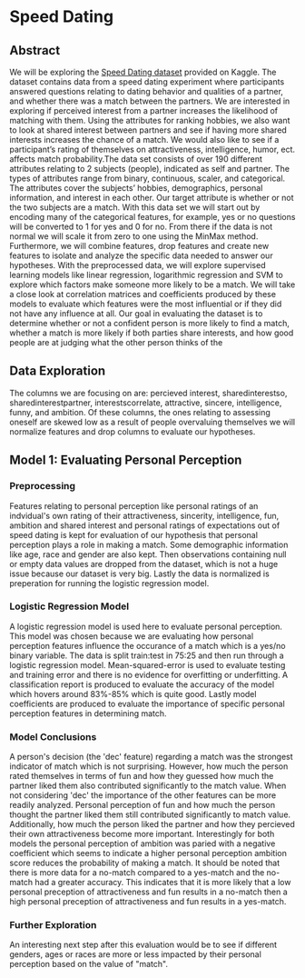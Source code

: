 # Speed Dating

## Abstract

We will be exploring the [Speed Dating dataset](https://www.kaggle.com/datasets/whenamancodes/speed-dating) provided on Kaggle. The dataset contains data from a speed dating experiment where participants answered questions relating to dating behavior and qualities of a partner, and whether there was a match between the partners. We are interested in exploring if perceived interest from a partner increases the likelihood of matching with them. Using the attributes for ranking hobbies, we also want to look at shared interest between partners and see if having more shared interests increases the chance of a match. We would also like to see if a participant’s rating of themselves on attractiveness, intelligence, humor, ect. affects match probability.The data set consists of over 190 different attributes relating to 2 subjects (people), indicated as self and partner. The types of attributes range from binary, continuous, scaler, and categorical. The attributes cover the subjects’ hobbies, demographics, personal information, and interest in each other. Our target attribute is whether or not the two subjects are a match. With this data set we will start out by encoding many of the categorical features, for example, yes or no questions will be converted to 1 for yes and 0 for no. From there if the data is not normal we will scale it from zero to one using the MinMax method. Furthermore, we will combine features, drop features and create new features to isolate and analyze the specific data needed to answer our hypotheses. With the preprocessed data, we will explore supervised learning models like linear regression, logarithmic regression and SVM to explore which factors make someone more likely to be a match. We will take a close look at correlation matrices and coefficients produced by these models to evaluate which features were the most influential or if they did not have any influence at all. Our goal in evaluating the dataset is to determine whether or not a confident person is more likely to find a match, whether a match is more likely if both parties share interests, and how good people are at judging what the other person thinks of the

## Data Exploration
The columns we are focusing on are: percieved interest, sharedinterestso, sharedinterestpartner, interestscorrelate, attractive, sincere, intelligence, funny, and ambition. Of these columns, the ones relating to assessing oneself are skewed low as a result of people overvaluing themselves we will normalize features and drop columns to evaluate our hypotheses.

## Model 1: Evaluating Personal Perception
### Preprocessing
Features relating to personal perception like personal ratings of an indvidual's own rating of their attractiveness, sincerity, intelligence, fun, ambition and shared interest and personal ratings of expectations out of speed dating is kept for evaluation of our hypothesis that personal perception plays a role in making a match. Some demographic information like age, race and gender are also kept. Then observations containing null or empty data values are dropped from the dataset, which is not a huge issue because our dataset is very big. Lastly the data is normalized is preperation for running the logistic regression model.
### Logistic Regression Model
A logistic regression model is used here to evaluate personal perception. This model was chosen because we are evaluating how personal perception features influence the occurance of a match which is a yes/no binary variable. The data is split train:test in 75:25 and then run through a logistic regression model. Mean-squared-error is used to evaluate testing and training error and there is no evidence for overfitting or underfitting. A classification report is produced to evaluate the accuracy of the model which hovers around 83%-85% which is quite good. Lastly model coefficients are produced to evaluate the importance of specific personal perception features in determining match.
### Model Conclusions
A person's decision (the 'dec' feature) regarding a match was the strongest indicator of match which is not surprising. However, how much the person rated themselves in terms of fun and how they guessed how much the partner liked them also contributed significantly to the match value. When not considering 'dec' the importance of the other features can be more readily analyzed. Personal perception of fun and how much the person thought the partner liked them still contributed significantly to match value. Additionally, how much the person liked the partner and how they percieved their own attractiveness become more important. Interestingly for both models the personal perception of ambition was paried with a negative coefficient which seems to indicate a higher personal perception ambition score reduces the probability of making a match. It should be noted that there is more data for a no-match compared to a yes-match and the no-match had a greater accuracy. This indicates that it is more likely that a low personal preception of attractiveness and fun results in a no-match then a high personal preception of attractiveness and fun results in a yes-match.
### Further Exploration
An interesting next step after this evaluation would be to see if different genders, ages or races are more or less impacted by their personal perception based on the value of "match".
